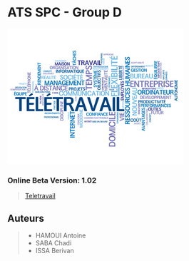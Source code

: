 # ATS SPC - Group D

![Télétravail](https://github.com/simplonco/ATS-SPC-D/blob/master/images/readme.jpg)

### Online Beta Version: 1.02
>[Teletravail](http://www.eteletravail.byethost33.com/)

## Auteurs

>- HAMOUI Antoine
>- SABA Chadi
>- ISSA Berivan
